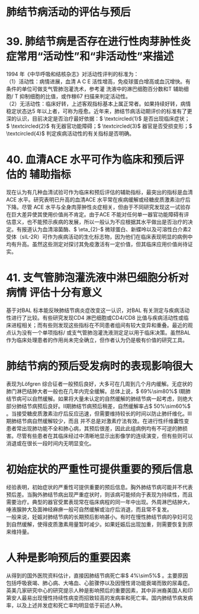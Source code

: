 # 肺结节病活动的评估与预后  
# 39. 肺结节病是否存在进行性肉芽肿性炎症常用“活动性”和“非活动性”来描述  
1994 年《中华呼吸和结核杂志》对活动性评判的标准为：  
（1）活动性：病情进展，血清 A C E 活性增高，免疫球蛋白增高或血沉增快。有条件的单位可做支气管肺泡灌洗术，参考灌 洗液中的淋巴细胞百分数和T 辅助细胞/ T 抑制细胞的比值，或作稼67 扫描来判定活动性。  
（2）无活动性：临床好转，上述客观指标基本上属正常者。如果持续好转，病情稳定状态达5 年以上者，可称为痊愈。近年来，肺结节病活动期评价的标准有了更深的认识，目前决定是否治疗最好依据：$ \textcircled{1}$    是否出现临床症状；$ \textcircled{2}$    有无器官功能障碍；$ \textcircled{3}$    器官是否受损变形；$ \textcircled{4}$    判定疾病活动性的有关指标是否明确。  
# 40. 血清ACE 水平可作为临床和预后评估的 辅助指标  
现在认为有几种血清试验可作为临床和预后评估的辅助指标，最突出的指标是血清ACE 水平。研究表明已升高的血清ACE  水平常在疾病缓解或经糖皮质激素治疗后下降。尽管 ACE 水平与全身肉芽肿性炎症相关，但由于不同研究发现这一试验存在巨大差异使其使用价值尚不肯定。由于ACE 不能对任何单一器官功能障碍有评估意义，也不能预示疾病的发展，所以一般认为不应根据其水平做出是否治疗的决定。有报道认为血清溶菌酶、$ \eta_{2}-$  微球蛋白、新蝶呤以及可溶性白介素2 受体（sIL-2R）可作为疾病活动的生化标志物，因为他们在临床表现明显的病例中均有升高。虽然这些测定对探讨其免疫激活有一定价值，但其临床应用价值尚待证实。  
# 41. 支气管肺泡灌洗液中淋巴细胞分析对病情 评估十分有意义  
基于对BAL 标本能反映肺结节病炎症改变这一认识，对BAL 有关测定与疾病活动性进行了比较。有些研究发现CD4 淋巴细胞或CD4/CD8 比值与疾病活动性或临床进程相关；而有些则发现这些指标在不同患者组间有较大变异和重叠。最近的观点认为没有一个单项指标/ 或支气管肺泡灌洗液测定足以用于临床决策。虽然BAL 作为临床处理患者的作用尚未完全确立，但作者认为仍是极有价值的研究工具。  
#  肺结节病的预后受发病时的表现影响很大  
表现为Löfgren 综合征者一般预后良好，大多可在几周到几个月内缓解。无症状的肺门淋巴结肿大者一般也在几年内完全缓解。总体上说，$ 69\%\sim80\%$ Ⅰ期肺结节病可以自然缓解。如果将大量未认定的自然缓解的肺结节病一起考虑，则绝大部分肺结节病预后良好。Ⅱ期肺结节病预后稍差，自然缓解率占$ 50\%\sim60\%$ 。当接受糖皮质激素治疗后反应迅速，但需要维持较长的时间以防止肺纤维化。Ⅲ期肺结节病自然缓解较少，而且 并不总是对激素疗法有效。在进行性纤维囊性变患者常出现肺功能不全和肺心病，其预后很差，因此此组病例均有不可逆的肺损害。尽管有些患者在其临床经过中清晰地显示出影像学的连续演变，但有些则可以消退或在很长一段时间内无明显变化。  
#  初始症状的严重性可提供重要的预后信息  
经验表明，初始症状的严重性可提供重要的预后信息。胸外肺结节病可能并不代表预后差。当胸外肺结节病出现严重症状时，则该病可能倾向于表现为持续性，而且需要治疗。典型的器官受累表现常在临床病程的同一年中出现。外周淋巴结肿大，唾液腺肿大及面神经麻痹一般可自然缓解或治疗后消退，而且常不复发。  
一般来说，妊娠对肺结节病的长期预后影响甚小。有时在慢性肺结节病的孕妇可见到自然缓解，使得皮质激素用量暂时减少。如果妊娠后出现加重，则需要恢复到原来维持量。  
#  人种是影响预后的重要因素  
从得到的国外医院资料估计，直接因肺结节病死亡率$ 4\%\sim5\%$ 。主要原因包括呼吸衰竭、肺心病、大咯血、心脏骤停以及因慢性肾功能衰竭而致的尿毒症。英美几家研究中心的研究提示人种是影响预后的重要因素，其中非洲裔美国人和印第安人最易出现慢性持续性病变而招致较高的发病率和死亡率。国内肺结节病发病率，以及上述并发症和死亡率均明显低于前述人种。  